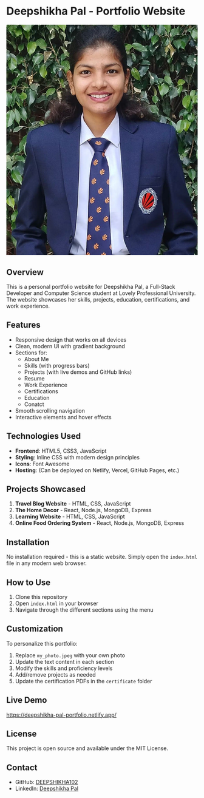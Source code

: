 # Deepshikha Pal - Portfolio Website

![Portfolio Screenshot](./my_photo.jpeg)

## Overview
This is a personal portfolio website for Deepshikha Pal, a Full-Stack Developer and Computer Science student at Lovely Professional University. The website showcases her skills, projects, education, certifications, and work experience.

## Features
- Responsive design that works on all devices
- Clean, modern UI with gradient background
- Sections for:
  - About Me
  - Skills (with progress bars)
  - Projects (with live demos and GitHub links)
  - Resume
  - Work Experience
  - Certifications
  - Education
  - Conatct
- Smooth scrolling navigation
- Interactive elements and hover effects

## Technologies Used
- **Frontend**: HTML5, CSS3, JavaScript
- **Styling**: Inline CSS with modern design principles
- **Icons**: Font Awesome
- **Hosting**: (Can be deployed on Netlify, Vercel, GitHub Pages, etc.)

## Projects Showcased
1. **Travel Blog Website** - HTML, CSS, JavaScript
2. **The Home Decor** - React, Node.js, MongoDB, Express
3. **Learning Website** - HTML, CSS, JavaScript
4. **Online Food Ordering System** - React, Node.js, MongoDB, Express

## Installation
No installation required - this is a static website. Simply open the `index.html` file in any modern web browser.

## How to Use
1. Clone this repository
2. Open `index.html` in your browser
3. Navigate through the different sections using the menu

## Customization
To personalize this portfolio:
1. Replace `my_photo.jpeg` with your own photo
2. Update the text content in each section
3. Modify the skills and proficiency levels
4. Add/remove projects as needed
5. Update the certification PDFs in the `certificate` folder

## Live Demo
https://deepshikha-pal-portfolio.netlify.app/

## License
This project is open source and available under the MIT License.

## Contact
- GitHub: [DEEPSHIKHA102](https://github.com/DEEPSHIKHA102)
- LinkedIn: [Deepshikha Pal](https://www.linkedin.com/in/deepshikha-pal-7915a5251/)
